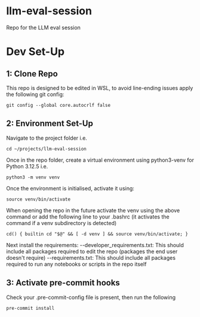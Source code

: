# llm-eval-session
Repo for the LLM eval session

# Dev Set-Up

## 1: Clone Repo
This repo is designed to be edited in WSL, to avoid line-ending issues apply the following git config:
```
git config --global core.autocrlf false
```

## 2: Environment Set-Up
Navigate to the project folder i.e.
```
cd ~/projects/llm-eval-session
```
Once in the repo folder, create a virtual environment using python3-venv for Python 3.12.5 i.e. 
```
python3 -m venv venv
```
Once the environment is initialised, activate it using:
```
source venv/bin/activate
```
When opening the repo in the future activate the venv using the above command or add the following line to your .bashrc (it activates the command if a venv subdirectory is detected)
```
cd() { builtin cd "$@" && [ -d venv ] && source venv/bin/activate; }
```
Next install the requirements: 
--developer_requirements.txt: This should include all packages required to edit the repo (packages the end user doesn't require)
--requirements.txt: This should include all packages required to run any notebooks or scripts in the repo itself 

## 3: Activate pre-commit hooks
Check your .pre-commit-config file is present, then run the following
```
pre-commit install
```


